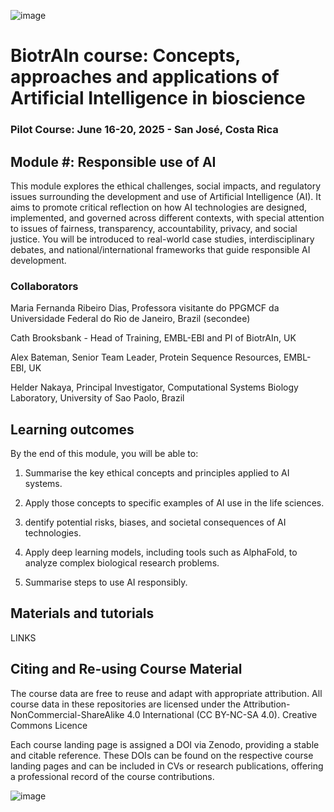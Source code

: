 ![image](https://github.com/user-attachments/assets/c8f408d4-3f11-4c67-a3b6-7c4442f410e3)

# BiotrAIn course: Concepts, approaches and applications of Artificial Intelligence in bioscience

### Pilot Course: June 16-20, 2025 - San José, Costa Rica

## Module #: Responsible use of AI

This module explores the ethical challenges, social impacts, and regulatory issues surrounding the development and use of Artificial Intelligence (AI).
It aims to promote critical reflection on how AI technologies are designed, implemented, and governed across different contexts, with special attention to issues of fairness, transparency, accountability, privacy, and social justice.
You will be introduced to real-world case studies, interdisciplinary debates, and national/international frameworks that guide responsible AI development.

### Collaborators

Maria Fernanda Ribeiro Dias, Professora visitante do PPGMCF da Universidade Federal do Rio de Janeiro, Brazil (secondee)

Cath Brooksbank - Head of Training, EMBL-EBI and PI of BiotrAIn, UK

Alex Bateman, Senior Team Leader, Protein Sequence Resources, EMBL-EBI, UK

Helder Nakaya, Principal Investigator, Computational Systems Biology Laboratory, University of Sao Paolo, Brazil



## Learning outcomes
By the end of this module, you will be able to: 

1. Summarise the key ethical concepts and principles applied to AI systems. 

2. Apply those concepts to specific examples of AI use in the life sciences.
    
3. dentify potential risks, biases, and societal consequences of AI technologies.
    
4. Apply deep learning models, including tools such as AlphaFold, to analyze complex biological research problems.
    
5. Summarise steps to use AI responsibly.
   
## Materials and tutorials

LINKS 

## Citing and Re-using Course Material
The course data are free to reuse and adapt with appropriate attribution. All course data in these repositories are licensed under the Attribution-NonCommercial-ShareAlike 4.0 International (CC BY-NC-SA 4.0). Creative Commons Licence

Each course landing page is assigned a DOI via Zenodo, providing a stable and citable reference. These DOIs can be found on the respective course landing pages and can be included in CVs or research publications, offering a professional record of the course contributions.

![image](https://github.com/user-attachments/assets/33d0775f-902c-4a0c-8bbc-6a7c7947a132)
